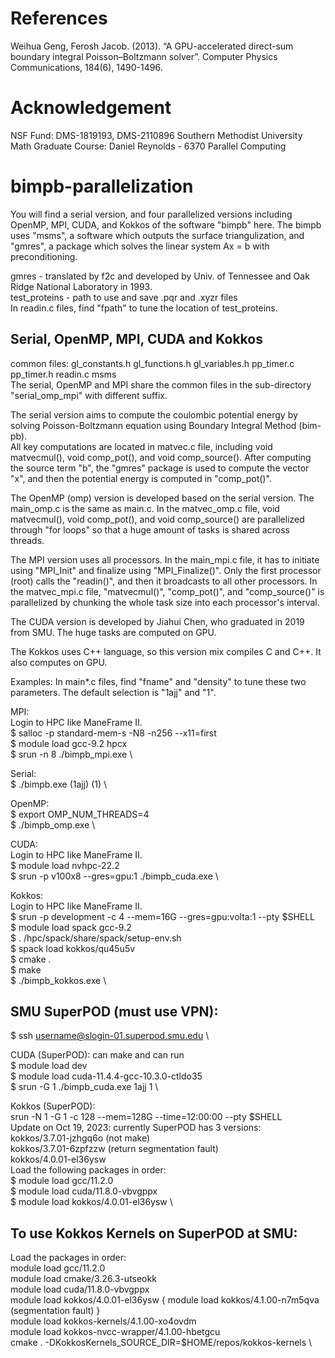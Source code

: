 # References
Weihua Geng, Ferosh Jacob. (2013). “A GPU-accelerated direct-sum boundary integral
Poisson–Boltzmann solver”. Computer Physics Communications, 184(6), 1490-1496.

# Acknowledgement
NSF Fund: DMS-1819193, DMS-2110896
Southern Methodist University Math Graduate Course: Daniel Reynolds - 6370 Parallel Computing

# bimpb-parallelization
You will find a serial version, and four parallelized versions including OpenMP, MPI, CUDA, and Kokkos of the software "bimpb" here. The bimpb uses "msms", a software which outputs the surface triangulization, and "gmres", a package which solves the linear system Ax = b with preconditioning.

gmres - translated by f2c and developed by Univ. of Tennessee and Oak Ridge National Laboratory in 1993. \
test_proteins - path to use and save .pqr and .xyzr files \
In readin.c files, find "fpath" to tune the location of test_proteins.

## Serial, OpenMP, MPI, CUDA and Kokkos
common files: gl_constants.h gl_functions.h gl_variables.h pp_timer.c pp_timer.h readin.c msms \
The serial, OpenMP and MPI share the common files in the sub-directory "serial_omp_mpi" with different suffix.

The serial version aims to compute the coulombic potential energy by solving Poisson-Boltzmann equation using Boundary Integral Method (bim-pb). \
All key computations are located in matvec.c file, including void matvecmul(), void comp_pot(), and void comp_source(). After computing the source term "b", the "gmres" package is used to compute the vector "x", and then the potential energy is computed in "comp_pot()".

The OpenMP (omp) version is developed based on the serial version. The main_omp.c is the same as main.c. In the matvec_omp.c file, void matvecmul(), void comp_pot(), and void comp_source() are parallelized through "for loops" so that a huge amount of tasks is shared across threads. 

The MPI version uses all processors. In the main_mpi.c file, it has to initiate using "MPI_Init" and finalize using "MPI_Finalize()". Only the first processor (root) calls the "readin()", and then it broadcasts to all other processors. In the matvec_mpi.c file, "matvecmul()", "comp_pot()", and "comp_source()" is parallelized by chunking the whole task size into each processor's interval. 

The CUDA version is developed by Jiahui Chen, who graduated in 2019 from SMU. The huge tasks are computed on GPU. 

The Kokkos uses C++ language, so this version mix compiles C and C++. It also computes on GPU. 

Examples:
In main*.c files, find "fname" and "density" to tune these two parameters. The default selection is "1ajj" and "1".

MPI: \
Login to HPC like ManeFrame II. \
$ salloc -p standard-mem-s -N8 -n256 --x11=first \
$ module load gcc-9.2 hpcx \
$ srun -n 8 ./bimpb_mpi.exe \

Serial: \
$ ./bimpb.exe (1ajj) (1) \

OpenMP: \
$ export OMP_NUM_THREADS=4 \
$ ./bimpb_omp.exe \

CUDA:  \
Login to HPC like ManeFrame II.  \
$ module load nvhpc-22.2  \
$ srun -p v100x8 --gres=gpu:1 ./bimpb_cuda.exe  \

Kokkos:  \
Login to HPC like ManeFrame II.  \
$ srun -p development -c 4 --mem=16G --gres=gpu:volta:1 --pty $SHELL \
$ module load spack gcc-9.2 \
$ . /hpc/spack/share/spack/setup-env.sh \
$ spack load kokkos/qu45u5v \
$ cmake . \
$ make \
$ ./bimpb_kokkos.exe \



## SMU SuperPOD (must use VPN):
$ ssh username@slogin-01.superpod.smu.edu \

CUDA (SuperPOD):  can make and can run \
$ module load dev \
$ module load cuda-11.4.4-gcc-10.3.0-ctldo35 \
$ srun -G 1 ./bimpb_cuda.exe 1ajj 1 \


Kokkos (SuperPOD): \
srun -N 1 -G 1 -c 128 --mem=128G --time=12:00:00 --pty $SHELL \
Update on Oct 19, 2023: currently SuperPOD has 3 versions: \
        kokkos/3.7.01-jzhgq6o (not make) \
        kokkos/3.7.01-6zpfzzw (return segmentation fault) \
        kokkos/4.0.01-el36ysw \
Load the following packages in order: \
$ module load gcc/11.2.0 \
$ module load cuda/11.8.0-vbvgppx \
$ module load kokkos/4.0.01-el36ysw \

## To use Kokkos Kernels on SuperPOD at SMU:
Load the packages in order: \
module load gcc/11.2.0 \
module load cmake/3.26.3-utseokk \
module load cuda/11.8.0-vbvgppx \
module load kokkos/4.0.01-el36ysw { module load kokkos/4.1.00-n7m5qva (segmentation fault) } \
module load kokkos-kernels/4.1.00-xo4ovdm \
module load kokkos-nvcc-wrapper/4.1.00-hbetgcu \
cmake . -DKokkosKernels_SOURCE_DIR=$HOME/repos/kokkos-kernels \
